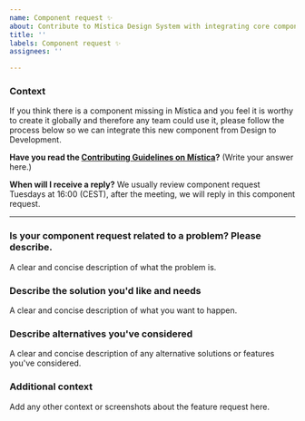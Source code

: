 ```yaml
---
name: Component request ✨
about: Contribute to Mística Design System with integrating core components
title: ''
labels: Component request ✨
assignees: ''

---
```

<!-- _English or Spanish is ok._ -->

### Context
If you think there is a component missing in Mística and you feel it is worthy to create it globally and therefore any team could use it, please follow the process below so we can integrate this new component from Design to Development.

**Have you read the [Contributing Guidelines on Mística](https://brandfactory.telefonica.com/document/1846#/contribute-to-mistica/new-components-1603450886)?**
(Write your answer here.)

**When will I receive a reply?**
We usually review component request Tuesdays at 16:00 (CEST), after the meeting, we will reply in this component request.

---

### Is your component request related to a problem? Please describe.
A clear and concise description of what the problem is.

### Describe the solution you'd like and needs
A clear and concise description of what you want to happen.

### Describe alternatives you've considered
A clear and concise description of any alternative solutions or features you've considered.

### Additional context
Add any other context or screenshots about the feature request here.
